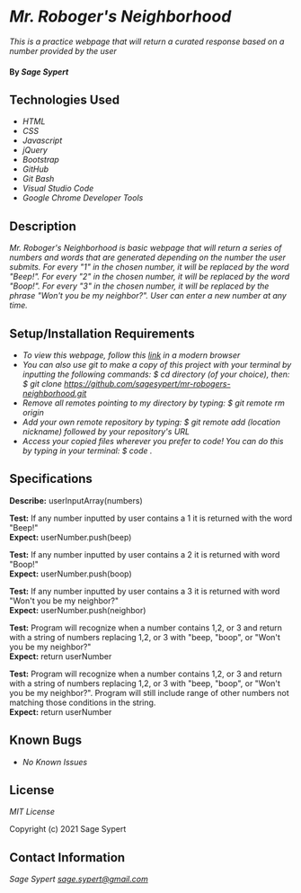 # _Mr. Roboger's Neighborhood_

_This is a practice webpage that will return a curated response based on a number provided by the user_

#### By _Sage Sypert_

## Technologies Used

* _HTML_
* _CSS_
* _Javascript_
* _jQuery_
* _Bootstrap_
* _GitHub_
* _Git Bash_
* _Visual Studio Code_
* _Google Chrome Developer Tools_

## Description

_Mr. Roboger's Neighborhood is basic webpage that will return a series of numbers and words that are generated depending on the number the user submits. For every "1" in the chosen number, it will be replaced by the word "Beep!". For every "2" in the chosen number, it will be replaced by the word "Boop!". For every "3" in the chosen number, it will be replaced by the phrase "Won't you be my neighbor?". User can enter a new number at any time._

## Setup/Installation Requirements

* _To view this webpage, follow this [link](https://sagesypert.github.io/mr-robogers-neighborhood/) in a modern browser_
* _You can also use git to make a copy of this project with your terminal by inputting the following commands:  $ cd directory (of your choice), then:  $ git clone https://github.com/sagesypert/mr-robogers-neighborhood.git_
* _Remove all remotes pointing to my directory by typing:  $ git remote rm origin_
* _Add your own remote repository by typing:  $ git remote add (location nickname) followed by your repository's URL_
* _Access your copied files wherever you prefer to code! You can do this by typing in your terminal:  $ code ._

## Specifications

**Describe:** userInputArray(numbers)

**Test:** If any number inputted by user contains a 1 it is returned with the word "Beep!"  
**Expect:** userNumber.push(beep)

**Test:** If any number inputted by user contains a 2 it is returned with word "Boop!"  
**Expect:**  userNumber.push(boop)

**Test:** If any number inputted by user contains a 3 it is returned with word "Won't you be my neighbor?"  
**Expect:**  userNumber.push(neighbor)

**Test:** Program will recognize when a number contains 1,2, or 3 and return with a string of numbers replacing 1,2, or 3 with "beep, "boop", or "Won't you be my neighbor?"  
**Expect:**  return userNumber

**Test:** Program will recognize when a number contains 1,2, or 3 and return with a string of numbers replacing 1,2, or 3 with "beep, "boop", or "Won't you be my neighbor?". Program will still include range of other numbers not matching those conditions in the string.  
**Expect:**  return userNumber

## Known Bugs

* _No Known Issues_

## License

_MIT License_

Copyright (c) 2021 Sage Sypert

## Contact Information

_Sage Sypert <sage.sypert@gmail.com>_